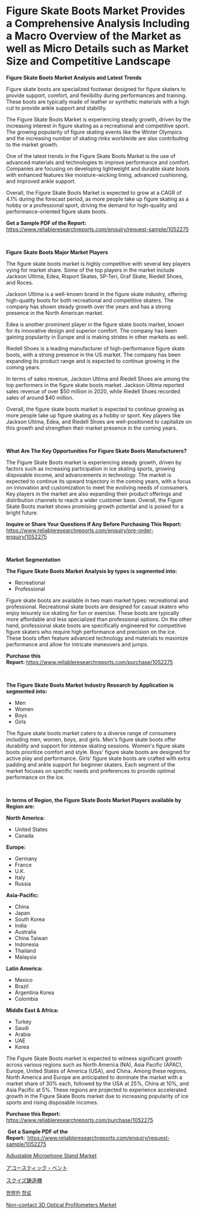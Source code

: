 <p><h1>Figure Skate Boots Market Provides a Comprehensive Analysis Including a Macro Overview of the Market as well as Micro Details such as Market Size and Competitive Landscape</h1></p><p><strong>Figure Skate Boots Market Analysis and Latest Trends</strong></p>
<p><p>Figure skate boots are specialized footwear designed for figure skaters to provide support, comfort, and flexibility during performances and training. These boots are typically made of leather or synthetic materials with a high cut to provide ankle support and stability.</p><p>The Figure Skate Boots Market is experiencing steady growth, driven by the increasing interest in figure skating as a recreational and competitive sport. The growing popularity of figure skating events like the Winter Olympics and the increasing number of skating rinks worldwide are also contributing to the market growth.</p><p>One of the latest trends in the Figure Skate Boots Market is the use of advanced materials and technologies to improve performance and comfort. Companies are focusing on developing lightweight and durable skate boots with enhanced features like moisture-wicking lining, advanced cushioning, and improved ankle support.</p><p>Overall, the Figure Skate Boots Market is expected to grow at a CAGR of 4.1% during the forecast period, as more people take up figure skating as a hobby or a professional sport, driving the demand for high-quality and performance-oriented figure skate boots.</p></p>
<p><strong>Get a Sample PDF of the Report:&nbsp;</strong> <a href="https://www.reliableresearchreports.com/enquiry/request-sample/1052275">https://www.reliableresearchreports.com/enquiry/request-sample/1052275</a></p>
<p>&nbsp;</p>
<p><strong>Figure Skate Boots Major Market Players</strong></p>
<p><p>The figure skate boots market is highly competitive with several key players vying for market share. Some of the top players in the market include Jackson Ultima, Edea, Risport Skates, SP-Teri, Graf Skate, Riedell Shoes, and Roces.</p><p>Jackson Ultima is a well-known brand in the figure skate industry, offering high-quality boots for both recreational and competitive skaters. The company has shown steady growth over the years and has a strong presence in the North American market.</p><p>Edea is another prominent player in the figure skate boots market, known for its innovative design and superior comfort. The company has been gaining popularity in Europe and is making strides in other markets as well.</p><p>Riedell Shoes is a leading manufacturer of high-performance figure skate boots, with a strong presence in the US market. The company has been expanding its product range and is expected to continue growing in the coming years.</p><p>In terms of sales revenue, Jackson Ultima and Riedell Shoes are among the top performers in the figure skate boots market. Jackson Ultima reported sales revenue of over $50 million in 2020, while Riedell Shoes recorded sales of around $40 million.</p><p>Overall, the figure skate boots market is expected to continue growing as more people take up figure skating as a hobby or sport. Key players like Jackson Ultima, Edea, and Riedell Shoes are well-positioned to capitalize on this growth and strengthen their market presence in the coming years.</p></p>
<p>&nbsp;</p>
<p><strong>What Are The Key Opportunities For Figure Skate Boots Manufacturers?</strong></p>
<p><p>The Figure Skate Boots market is experiencing steady growth, driven by factors such as increasing participation in ice skating sports, growing disposable income, and advancements in technology. The market is expected to continue its upward trajectory in the coming years, with a focus on innovation and customization to meet the evolving needs of consumers. Key players in the market are also expanding their product offerings and distribution channels to reach a wider customer base. Overall, the Figure Skate Boots market shows promising growth potential and is poised for a bright future.</p></p>
<p><strong>Inquire or Share Your Questions If Any Before Purchasing This Report:</strong> <a href="https://www.reliableresearchreports.com/enquiry/pre-order-enquiry/1052275">https://www.reliableresearchreports.com/enquiry/pre-order-enquiry/1052275</a></p>
<p>&nbsp;</p>
<p><strong>Market Segmentation</strong></p>
<p><strong>The Figure Skate Boots Market Analysis by types is segmented into:</strong></p>
<p><ul><li>Recreational</li><li>Professional</li></ul></p>
<p><p>Figure skate boots are available in two main market types: recreational and professional. Recreational skate boots are designed for casual skaters who enjoy leisurely ice skating for fun or exercise. These boots are typically more affordable and less specialized than professional options. On the other hand, professional skate boots are specifically engineered for competitive figure skaters who require high performance and precision on the ice. These boots often feature advanced technology and materials to maximize performance and allow for intricate maneuvers and jumps.</p></p>
<p><strong>Purchase this Report:&nbsp;</strong><a href="https://www.reliableresearchreports.com/purchase/1052275">https://www.reliableresearchreports.com/purchase/1052275</a></p>
<p>&nbsp;</p>
<p><strong>The Figure Skate Boots Market Industry Research by Application is segmented into:</strong></p>
<p><ul><li>Men</li><li>Women</li><li>Boys</li><li>Girls</li></ul></p>
<p><p>The figure skate boots market caters to a diverse range of consumers including men, women, boys, and girls. Men's figure skate boots offer durability and support for intense skating sessions. Women's figure skate boots prioritize comfort and style. Boys' figure skate boots are designed for active play and performance. Girls' figure skate boots are crafted with extra padding and ankle support for beginner skaters. Each segment of the market focuses on specific needs and preferences to provide optimal performance on the ice.</p></p>
<p>&nbsp;</p>
<p><strong>In terms of Region, the Figure Skate Boots Market Players available by Region are:</strong></p>
<p>
    <p> <strong> North America: </strong>
        <ul>
            <li>United States</li>
            <li>Canada</li>
        </ul>
        </p> 
    <p> <strong> Europe: </strong>
        <ul>
            <li>Germany</li>
            <li>France</li>
            <li>U.K.</li>
            <li>Italy</li>
            <li>Russia</li>
        </ul>
        </p> 
    <p> <strong> Asia-Pacific: </strong>
        <ul>
            <li>China</li>
            <li>Japan</li>
            <li>South Korea</li>
            <li>India</li>
            <li>Australia</li>
            <li>China Taiwan</li>
            <li>Indonesia</li>
            <li>Thailand</li>
            <li>Malaysia</li>
        </ul>
        </p> 
    <p> <strong> Latin America: </strong>
        <ul>
            <li>Mexico</li>
            <li>Brazil</li>
            <li>Argentina Korea</li>
            <li>Colombia</li>
        </ul>
        </p> 
    <p> <strong> Middle East & Africa: </strong>
        <ul>
            <li>Turkey</li>
            <li>Saudi</li>
            <li>Arabia</li>
            <li>UAE</li>
            <li>Korea</li>
        </ul>
    </p>
    </p>
<p><p>The Figure Skate Boots market is expected to witness significant growth across various regions such as North America (NA), Asia Pacific (APAC), Europe, United States of America (USA), and China. Among these regions, North America and Europe are anticipated to dominate the market with a market share of 30% each, followed by the USA at 25%, China at 10%, and Asia Pacific at 5%. These regions are projected to experience accelerated growth in the Figure Skate Boots market due to increasing popularity of ice sports and rising disposable incomes.</p></p>
<p><strong>Purchase this Report: </strong><a href="https://www.reliableresearchreports.com/purchase/1052275">https://www.reliableresearchreports.com/purchase/1052275</a></p>
<p>&nbsp;<strong>Get a Sample PDF of the Report:&nbsp;&nbsp;</strong><a href="https://www.reliableresearchreports.com/enquiry/request-sample/1052275">https://www.reliableresearchreports.com/enquiry/request-sample/1052275</a></p>
<p><strong></strong></p>
<p><p><a href="https://github.com/bmorecock/Market-Research-Report-List-2/blob/main/adjustable-microphone-stand-market.md">Adjustable Microphone Stand Market</a></p><p><a href="https://github.com/cnnriuez22368/Market-Research-Report-List-1/blob/main/32367324001.md">アコースティック・ベント</a></p><p><a href="https://github.com/zekaoe592392/Market-Research-Report-List-1/blob/main/46555844000.md">スクイズ鋳造機</a></p><p><a href="https://github.com/crfsywufhm81415/Market-Research-Report-List-1/blob/main/90451043585.md">짭짤한 향료</a></p><p><a href="https://issuu.com/reportprime-2/docs/non-contact-3d-optical-profilometers-market-size-2">Non-contact 3D Optical Profilometers Market</a></p></p>